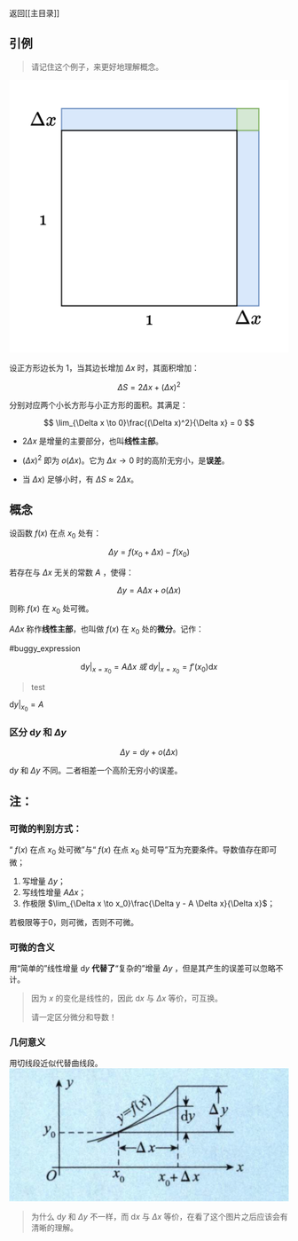 返回[[主目录]]

## 引例

> 请记住这个例子，来更好地理解概念。

![eg](/assets/derivative_eg.jpg)

设正方形边长为 $1$，当其边长增加 $\Delta x$ 时，其面积增加：

$$
\Delta S = 2\Delta x + (\Delta x)^2
$$

分别对应两个小长方形与小正方形的面积。其满足：

$$
\lim_{\Delta x \to 0}\frac{(\Delta x)^2}{\Delta x} = 0
$$

- $2\Delta x$ 是增量的主要部分，也叫**线性主部**。

- $(\Delta x)^2$ 即为 $o(\Delta x)$。它为 $\Delta x \to 0$ 时的高阶无穷小，是**误差**。

- 当 $\Delta x)$ 足够小时，有 $\Delta S \approx 2\Delta x$。

## 概念

设函数 $f(x)$ 在点 $x_0$ 处有：

$$
\Delta y = f(x_0 + \Delta x)-f(x_0)
$$

若存在与 $\Delta x$ 无关的常数 $A$ ，使得：

$$
\Delta y = A \Delta x + o(\Delta x)
$$

则称 $f(x)$ 在 $x_0$ 处可微。

$A \Delta x$ 称作**线性主部**，也叫做 $f(x)$ 在 $x_0$ 处的**微分**。记作：

#buggy_expression 

$$
\mathrm{d}y|_{x = x_0}=A \Delta x ~ 或 ~ \mathrm{d} y|_{x = x_{0}} = f'(x_0)\mathrm{d}x
$$

> test

$\mathrm{d}y|_{x_0}=A$

### 区分 $\mathrm{d}y$ 和 $\Delta y$

$$\Delta y = \mathrm{d}y + o(\Delta x)$$

$\mathrm{d}y$ 和 $\Delta y$ 不同。二者相差一个高阶无穷小的误差。

## 注：

### 可微的判别方式：

“ $f(x)$ 在点 $x_0$ 处可微”与“ $f(x)$ 在点 $x_0$ 处可导”互为充要条件。导数值存在即可微；

1. 写增量 $\Delta y$；
2. 写线性增量 $A\Delta x$；
3. 作极限 $\lim_{\Delta x \to x_0}\frac{\Delta y - A \Delta x}{\Delta x}$；

若极限等于0，则可微，否则不可微。

### 可微的含义

用“简单的”线性增量 $\mathrm{d} y$ **代替了**“复杂的”增量 $\Delta y$ ，但是其产生的误差可以忽略不计。

> 因为 $x$ 的变化是线性的，因此 $\mathrm{d} x$ 与 $\Delta x$ 等价，可互换。
> 
> 请一定区分微分和导数！

### 几何意义

用切线段近似代替曲线段。
![geo](/assets/weifen_geo.jpg)

> 为什么 $\mathrm{d} y$ 和 $\Delta y$ 不一样，而 $\mathrm{d} x$ 与 $\Delta x$ 等价，在看了这个图片之后应该会有清晰的理解。